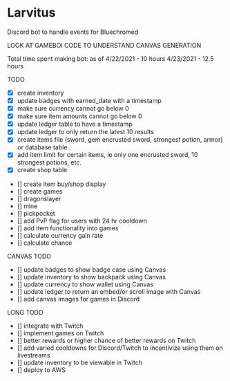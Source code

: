 # Larvitus
Discord bot to handle events for Bluechromed

LOOK AT GAMEBOI CODE TO UNDERSTAND CANVAS GENERATION

Total time spent making bot:
as of 4/22/2021 - 10 hours
4/23/2021 - 12.5 hours

TODO
- [x] create inventory 
- [x] update badges with earned_date with a timestamp
- [x] make sure currency cannot go below 0
- [x] make sure item amounts cannot go below 0
- [x] update ledger table to have a timestamp
- [x] update ledger to only return the latest 10 results
- [x] create items file (sword, gem encrusted sword, strongest potion, armor) or database table
- [x] add item limit for certain items, ie only one encrusted sword, 10 strongest potions, etc.
- [x] create shop table
- [] create item buy/shop display
- [] create games
- [] dragonslayer
- [] mine
- [] pickpocket
- [] add PvP flag for users with 24 hr cooldown
- [] add item functionality into games
- [] calculate currency gain rate
- [] calculate chance

CANVAS TODO
- [] update badges to show badge case using Canvas
- [] update inventory to show backpack using Canvas
- [] update currency to show wallet using Canvas
- [] update ledger to return an embed/or scroll image with Canvas
- [] add canvas images for games in Discord

LONG TODO
- [] integrate with Twitch
- [] implement games on Twitch
- [] better rewards or higher chance of better rewards on Twitch
- [] add varied cooldowns for Discord/Twitch to incentivize using them on livestreams
- [] update inventory to be viewable in Twitch
- [] deploy to AWS
